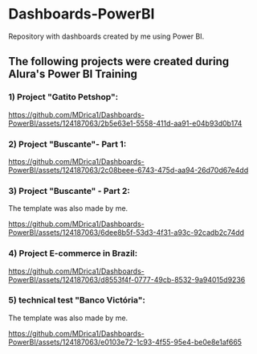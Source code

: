 # Dashboards-PowerBI
Repository with dashboards created by me using Power BI.

## The following projects were created during Alura's Power BI Training

### 1) Project "Gatito Petshop":

https://github.com/MDrica1/Dashboards-PowerBI/assets/124187063/2b5e63e1-5558-411d-aa91-e04b93d0b174

### 2) Project "Buscante"- Part 1:

https://github.com/MDrica1/Dashboards-PowerBI/assets/124187063/2c08beee-6743-475d-aa94-26d70d67e4dd

### 3) Project "Buscante" - Part 2:

The template was also made by me.

https://github.com/MDrica1/Dashboards-PowerBI/assets/124187063/6dee8b5f-53d3-4f31-a93c-92cadb2c74dd

### 4) Project E-commerce in Brazil:

https://github.com/MDrica1/Dashboards-PowerBI/assets/124187063/d8553f4f-0777-49cb-8532-9a94015d9236

### 5) technical test "Banco Victória":

The template was also made by me.

https://github.com/MDrica1/Dashboards-PowerBI/assets/124187063/e0103e72-1c93-4f55-95e4-be0e8e1af665














